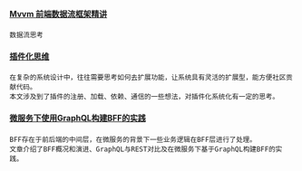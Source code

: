 
#### [Mvvm 前端数据流框架精讲](https://zhuanlan.zhihu.com/p/35211052)
    数据流思考
    
#### [插件化思维](https://github.com/dt-fe/weekly/blob/master/53.%E7%B2%BE%E8%AF%BB%E3%80%8A%E6%8F%92%E4%BB%B6%E5%8C%96%E6%80%9D%E7%BB%B4%E3%80%8B.md) 
    在复杂的系统设计中，往往需要思考如何去扩展功能，让系统具有灵活的扩展型，能方便社区贡献代码。
    本文涉及到了插件的注册、加载、依赖、通信的一些想法，对插件化系统化有一定的思考。

#### [微服务下使用GraphQL构建BFF的实践](https://mp.weixin.qq.com/s/g5zHRLFSBvHWaKLLhedtvQ)
    BFF存在于前后端的中间层，在微服务的背景下一些业务逻辑在BFF层进行了处理。
    文章介绍了BFF概况和演进、GraphQL与REST对比及在微服务下基于GraphQL构建BFF的实践。